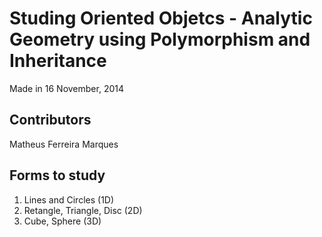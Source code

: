 # Studing Oriented Objetcs - Analytic Geometry using Polymorphism and Inheritance

Made in 16 November, 2014

## Contributors

Matheus Ferreira Marques

## Forms to study

1. Lines and Circles (1D)
2. Retangle, Triangle, Disc (2D)
3. Cube, Sphere (3D)



